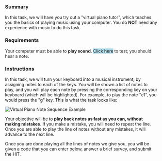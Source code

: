 ### Summary

In this task, we will have you try out a "virtual piano tutor", which teaches you the basics of playing music using your computer. You do **NOT** need any experience with music to do this task.

### Requirements

Your computer must be able to **play sound**. <span style="background-color: lightblue" onclick="return testPlayNote()">Click here</span> to test; you should hear a note. <audio id="testNote" src="//pianotutor.herokuapp.com/piano/Piano.ff.C4.m4a" style="display: none"></audio>

### Instructions

In this task, we will turn your keyboard into a musical instrument, by assigning notes to each of the keys.
You will be shown a list of notes to play, and you will play each note by pressing the corresponding key on your keyboard (which will be highlighted). For example, to play the note "e1", you would press the "g" key.
This is what the task looks like:

![Virtual Piano Note Sequence Example](//pianotutor.herokuapp.com/anim.gif)

Your objective will be to **play back notes as fast as you can, without making mistakes**. If you make a mistake, you will need to repeat the line. Once you are able to play the line of notes without any mistakes, it will advance to the next line.

Once you are done playing all the lines of notes we give you, you will be given a code that you can enter below, answer a brief survey, and submit the HIT.
